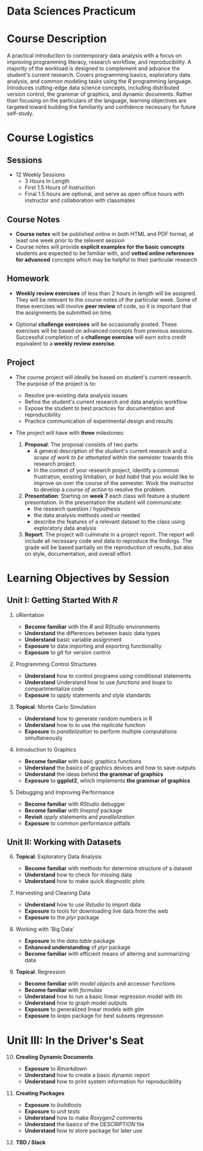 # Data Sciences Practicum 

# Course Description

A practical introduction to contemporary data analysis with a focus on improving programming literacy, research workflow, and reproducibility. A majority of the workload is designed to complement and advance the student's current research. Covers programming basics, exploratory data analysis, and common modeling tasks using the _R_ programming language. Introduces cutting-edge data science concepts, including distributed version control, the grammar of graphics, and dynamic documents. Rather than focusing on the particulars of the language, learning objectives are targeted toward building the familiarity and confidence necessary for future self-study. 

# Course Logistics
## Sessions
* 12 Weekly Sessions
	* 3 Hours In Length
	* First 1.5 Hours of Instruction
	* Final 1.5 hours are optional, and serve as open office hours with instructor and collaboration with classmates

## Course Notes
* __Course notes__ will be published online in both HTML and PDF format, at least one week prior to the relevent session
* Course notes will provide __explicit examples for the basic concepts__ students are expected to be familiar with, and __vetted online references for advanced__ concepts which may be helpful to their particular research

## Homework
* __Weekly review exercises__ of less than 2 hours in length will be assigned. They will be relevant to the course notes of the particular week. Some of these exercises will involve __peer review__ of code, so it is important that the assignments be submitted on time. 

* Optional __challenge exercises__ will be occasionally posted. These exercises will be based on advanced concepts from previous sessions. Successful completion of a __challenge exercise__ will earn extra credit equivalent to a __weekly review exercise__.


## Project
* The course project will ideally be based on student's current research. The purpose of the project is to:
	* Resolve pre-existing data analysis issues
	* Refine the student's current research and data analysis workflow
	* Expose the student to best practices for documentation and reproducibility
	* Practice communication of experimental design and results

* The project will have with __three__ milestones:
	1. __Proposal__: The proposal consists of two parts:
		* A general description of the student's current research and _a scope of work to be attempted_ within the semester towards this research project.
		* In the context of your research project, identify a common frustration, existing limitation, or _bad habit_ that you would like to improve on over the course of the semester.  Work the instructor to develop a _course of action_ to resolve the problem. 
	2. __Presentation__:  Starting on __week 7__ each class will feature a student presentation. In the presentation the student will communicate:
		* the research question / hypothesis
		* the data analysis methods used or needed 
		* describe the features of a relevant dataset to the class using exploratory data analysis
	3. __Report__: The project will culminate in a project report. The report will include all necessary code and data to reproduce the findings. The grade will be based partially on the reproduction of results, but also on style, documentation, and overall effort. 

# Learning Objectives by Session 
## Unit I: Getting Started With _R_
1. oRientation
	* __Become familiar__ with the _R_ and _RStudio_ environments
	* __Understand__ the differences between basic data types
	* __Understand__ basic variable assignment
	* __Exposure__ to data importing and exporting functionality 
	* __Exposure__ to _git_ for version control

2. Programming Control Structures
	* __Understand__ how to control programs using conditional statements
	* __Understand__ Understand how to use _functions_ and _loops_ to compartmentalize code
	* __Exposure__ to _apply_ statements and _style_ standards

3. __Topical__: Monte Carlo Simulation
	* __Understand__ how to generate random numbers in R
	* __Understand__ how to to use the _replicate_ function
	* __Exposure__ to _parallelization_ to perform multiple computations simultaneously
	
4. Introduction to Graphics
  	* __Become familiar__ with basic graphics functions
  	* __Understand__ the basics of graphics devices and how to save outputs
  	* __Understand__ the ideas behind __the grammar of graphics__
	* __Exposure__ to __ggplot2__, which implements __the grammar of graphics__

5. Debugging and Improving Performance
	* __Become familiar__ with _RStudio_ debugger
	* __Become familiar__ with _lineprof_ package
	* __Revisit__ _apply_ statements and _parallelization_
	* __Exposure__ to common performance pitfalls

## Unit II: Working with Datasets
6. __Topical__: Exploratory Data Analysis
	* __Become familiar__ with methods for determine structure of a dataset
	* __Understand__ how to check for missing data
	* __Understand__ how to make quick diagnostic plots 

7. Harvesting and Cleaning Data
	* __Understand__ how to use _Rstudio_ to import data
	* __Exposure__ to tools for downloading live data from the web
	* __Exposure__ to the _plyr_ package

8. Working with 'Big Data'
	* __Exposure__ to the _data.table_ package
	* __Enhanced understanding__ of _plyr_ package  
	* __Become familiar__ with efficient means of altering and summarizing data

9. __Topical__: Regression
	* __Become familiar__ with _model objects_ and accessor functions 
	* __Become familiar__ with _formulas_
	* __Understand__ how to run a basic linear regression model with _lm_
	* __Understand__ how to graph model outputs
	* __Exposure__ to generalized linear models with _glm_
	* __Exposure__ to _leaps_ package for best subsets regression

# Unit III: In the Driver's Seat
10. __Creating Dynamic Documents__
	* __Exposure__ to _Rmarkdown_
	* __Understand__ how to create a basic dynamic report 
	* __Understand__ how to print system information for reproducibility

11. __Creating Packages__
	* __Exposure__ to _buildtools_
	* __Exposure__ to _unit tests_
	* __Understand__ how to make _Roxygen2_ comments 
	* __Understand__ the basics of the _DESCRIPTION_ file
	* __Understand__ how to store package for later use

12. __TBD / Slack__